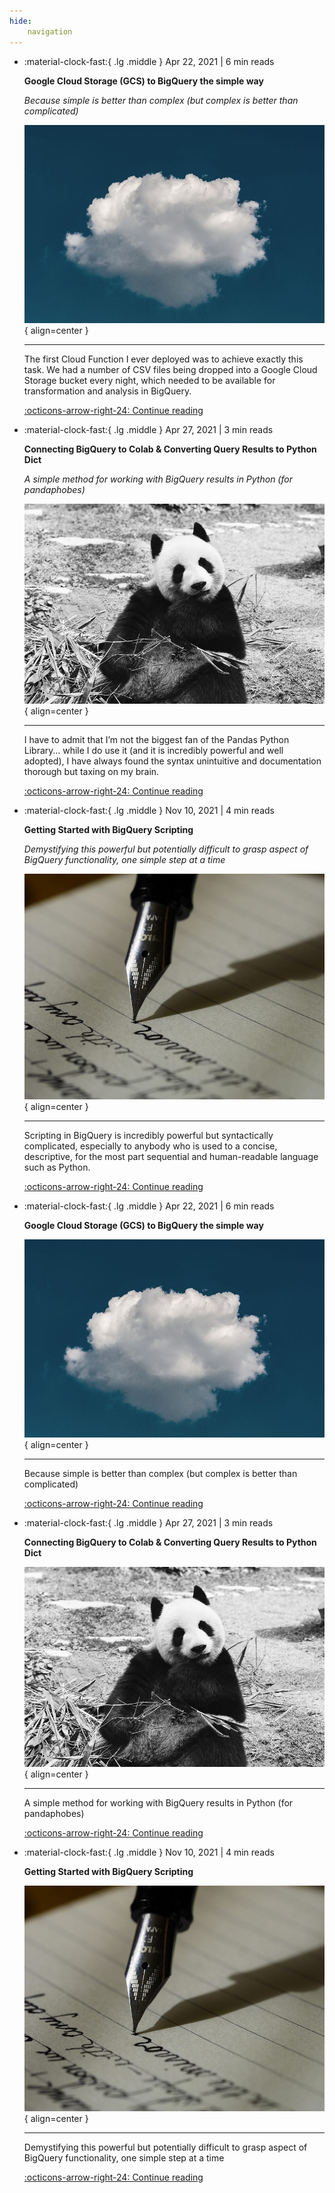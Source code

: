 ```yaml
---
hide:
    navigation
---
```


<div class="grid cards" markdown>

-   :material-clock-fast:{ .lg .middle } Apr 22, 2021 | 6 min reads
    
    __Google Cloud Storage (GCS) to BigQuery the simple way__

    _Because simple is better than complex (but complex is better than complicated)_

    ![Image title](../assets/gcs-to-bigquery.jpg){ align=center }

    ---
    
    The first Cloud Function I ever deployed was to achieve exactly this task. We had a number of CSV files being dropped into a Google Cloud Storage bucket every night, which needed to be available for transformation and analysis in BigQuery.

    [:octicons-arrow-right-24: Continue reading](https://towardsdatascience.com/google-cloud-storage-gcs-to-bigquery-the-simple-way-4bb74216b8c8)


-   :material-clock-fast:{ .lg .middle } Apr 27, 2021 | 3 min reads
    
    __Connecting BigQuery to Colab & Converting Query Results to Python Dict__

    _A simple method for working with BigQuery results in Python (for pandaphobes)_

    ![Image title](../assets/bq-to-colab.webp){ align=center }

    ---
    
    I have to admit that I’m not the biggest fan of the Pandas Python Library… while I do use it (and it is incredibly powerful and well adopted), I have always found the syntax unintuitive and documentation thorough but taxing on my brain.

    [:octicons-arrow-right-24: Continue reading](https://blog.devgenius.io/connecting-bigquery-to-colab-and-converting-query-results-to-python-dictionaries-9a19a4bac065)


-   :material-clock-fast:{ .lg .middle } Nov 10, 2021 | 4 min reads
    
    __Getting Started with BigQuery Scripting__

    _Demystifying this powerful but potentially difficult to grasp aspect of BigQuery functionality, one simple step at a time_

    ![Image title](../assets/bigquery-scripting.jpg){ align=center }

    ---
    
    Scripting in BigQuery is incredibly powerful but syntactically complicated, especially to anybody who is used to a concise, descriptive, for the most part sequential and human-readable language such as Python.

    [:octicons-arrow-right-24: Continue reading](https://towardsdatascience.com/getting-started-with-bigquery-scripting-45bdd968010c)

</div>


<div class="grid cards" markdown>

-   :material-clock-fast:{ .lg .middle } Apr 22, 2021 | 6 min reads
    
    __Google Cloud Storage (GCS) to BigQuery the simple way__

    ![Image title](../assets/gcs-to-bigquery.jpg){ align=center }

    ---
    
    Because simple is better than complex (but complex is better than complicated)

    [:octicons-arrow-right-24: Continue reading](https://towardsdatascience.com/google-cloud-storage-gcs-to-bigquery-the-simple-way-4bb74216b8c8)


-   :material-clock-fast:{ .lg .middle } Apr 27, 2021 | 3 min reads
    
    __Connecting BigQuery to Colab & Converting Query Results to Python Dict__

    ![Image title](../assets/bq-to-colab.webp){ align=center }

    ---
    
    A simple method for working with BigQuery results in Python (for pandaphobes)

    [:octicons-arrow-right-24: Continue reading](https://blog.devgenius.io/connecting-bigquery-to-colab-and-converting-query-results-to-python-dictionaries-9a19a4bac065)


-   :material-clock-fast:{ .lg .middle } Nov 10, 2021 | 4 min reads
    
    __Getting Started with BigQuery Scripting__

    ![Image title](../assets/bigquery-scripting.jpg){ align=center }

    ---
    
    Demystifying this powerful but potentially difficult to grasp aspect of BigQuery functionality, one simple step at a time

    [:octicons-arrow-right-24: Continue reading](https://towardsdatascience.com/getting-started-with-bigquery-scripting-45bdd968010c)

</div>